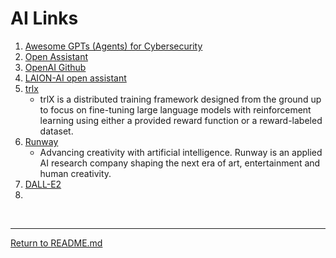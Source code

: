 # AI Links



1. [Awesome GPTs (Agents) for Cybersecurity](https://github.com/fr0gger/Awesome-GPT-Agents)
1. [Open Assistant](https://open-assistant.io/)
2. [OpenAI Github](https://github.com/openai)
3. [LAION-AI open assistant](https://github.com/LAION-AI/Open-Assistant)
4. [trlx](https://github.com/CarperAI/trlx)
    - trlX is a distributed training framework designed from the ground up to focus on fine-tuning large language models with reinforcement learning using either a provided reward function or a reward-labeled dataset.
5. [Runway](https://runwayml.com/)
    - Advancing creativity with artificial intelligence. Runway is an applied AI research company shaping the next era of art, entertainment and human creativity.
6. [DALL-E2](https://openai.com/dall-e-2)
7. 
   
<br>
<hr>

[Return to README.md](README.md)
